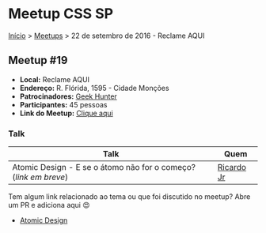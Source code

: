 Meetup CSS SP
======

[Início](../README.md) > [Meetups](../meetups.md) > 22 de setembro de 2016 - Reclame AQUI

## Meetup #19

* **Local:** Reclame AQUI
* **Endereço:** R. Flórida, 1595 - Cidade Monções
* **Patrocinadores:** [Geek Hunter](https://www.geekhunter.com.br/)
* **Participantes:** 45 pessoas
* **Link do Meetup:** [Clique aqui](http://www.meetup.com/pt-BR/CSS-SP/events/234102615/)

### Talk

| Talk                                           | Quem
| ---------------------------------------------  | ------------------------------------------------------------------|
| Atomic Design - E se o átomo não for o começo? (*link em breve*) | [Ricardo Jr](https://twitter.com/ricardojunior_) |


Tem algum link relacionado ao tema ou que foi discutido no meetup? Abre um PR e adiciona aqui :heart_eyes:

* [Atomic Design](http://bradfrost.com/blog/post/atomic-web-design/)
